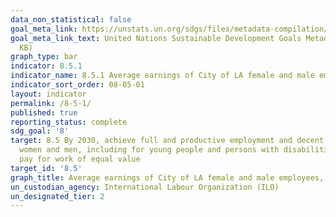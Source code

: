 ```yaml
---
data_non_statistical: false
goal_meta_link: https://unstats.un.org/sdgs/files/metadata-compilation/Metadata-Goal-8.pdf
goal_meta_link_text: United Nations Sustainable Development Goals Metadata (PDF 317
  KB)
graph_type: bar
indicator: 8.5.1
indicator_name: 8.5.1 Average earnings of City of LA female and male employees, by Job role
indicator_sort_order: 08-05-01
layout: indicator
permalink: /8-5-1/
published: true
reporting_status: complete
sdg_goal: '8'
target: 8.5 By 2030, achieve full and productive employment and decent work for all
  women and men, including for young people and persons with disabilities, and equal
  pay for work of equal value
target_id: '8.5'
graph_title: Average earnings of City of LA female and male employees, by Job role ($k)
un_custodian_agency: International Labour Organization (ILO)
un_designated_tier: 2
---
```

